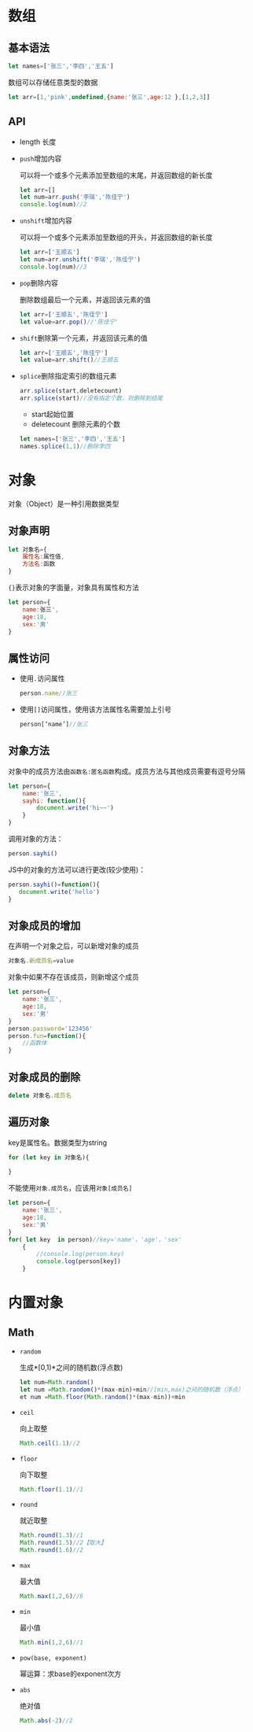 # 数组

## 基本语法

```js
let names=['张三','李四','王五']
```

数组可以存储任意类型的数据

```js
let arr=[1,'pink',undefined,{name:'张三',age:12 },[1,2,3]]
```



## API

- length 长度

- `push`增加内容

  可以将一个或多个元素添加至数组的末尾，并返回数组的新长度

  ```js
  let arr=[]
  let num=arr.push('李瑞','陈佳宁')
  console.log(num)//2
  ```

- `unshift`增加内容

  可以将一个或多个元素添加至数组的开头，并返回数组的新长度

  ```js
  let arr=['王顺五']
  let num=arr.unshift('李瑞','陈佳宁')
  console.log(num)//3
  ```

- `pop`删除内容

  删除数组最后一个元素，并返回该元素的值

  ```js
  let arr=['王顺五','陈佳宁']
  let value=arr.pop()//'陈佳宁'
  ```

- `shift`删除第一个元素，并返回该元素的值

  ```js
  let arr=['王顺五','陈佳宁']
  let value=arr.shift()//王顺五
  ```

- `splice`删除指定索引的数组元素

  ```js
  arr.splice(start,deletecount)
  arr.splice(start)//没有指定个数，则删除到结尾
  ```

  - start起始位置
  - deletecount 删除元素的个数

  ```js
  let names=['张三','李四','王五']
  names.splice(1,1)//删除李四
  ```


# 对象

对象（Object）是一种引用数据类型

## 对象声明

```js
let 对象名={
    属性名:属性值,
    方法名:函数
}
```

`{}`表示对象的字面量，对象具有属性和方法

```js
let person={
    name:张三',
    age:18,
    sex:'男'
}
```

## 属性访问

- 使用`.`访问属性

  ```js
  person.name//张三
  ```

- 使用`[]`访问属性，使用该方法属性名需要加上引号

  ```js
  person[‘name’]//张三
  ```

## 对象方法

对象中的成员方法由`函数名:匿名函数`构成。成员方法与其他成员需要有逗号分隔

```js
let person={
    name:'张三',
    sayhi: function(){
        document.write('hi~~')
    }
}
```

调用对象的方法：

```js
person.sayhi()
```

JS中的对象的方法可以进行更改(较少使用)：

```js
person.sayhi()=function(){
   document.write('hello')
}
```

## 对象成员的增加

在声明一个对象之后，可以新增对象的成员

```js
对象名.新成员名=value
```
对象中如果不存在该成员，则新增这个成员
```js
let person={
    name:'张三',
    age:18,
    sex:'男'
}
person.password='123456'
person.fun=function(){
    //函数体
}
```

## 对象成员的删除

```js
delete 对象名.成员名
```

## 遍历对象

key是属性名。数据类型为string

```js
for (let key in 对象名){
    
}
```

不能使用`对象.成员名`，应该用`对象[成员名]`

```js
let person={
    name:'张三',
    age:18,
    sex:'男'
}
for( let key  in person)//key='name'，'age'，'sex'
    {
        //console.log(person.key)
        console.log(person[key])
    }
```

# 内置对象

## Math

- `random`

  生成*[0,1)*之间的随机数(浮点数)

  ```js
  let num=Math.random()
  let num =Math.random()*(max-min)+min//[min,max)之间的随机数（浮点）
  et num =Math.floor(Math.random()*(max-min))+min
  ```

- `ceil`

  向上取整

  ```js
  Math.ceil(1.1)//2
  ```

- `floor`

  向下取整

  ```js
  Math.floor(1.1)//1
  ```

- `round`

  就近取整

  ```js
  Math.round(1.3)//1
  Math.round(1.5)//2【取大】
  Math.round(1.6)//2
  ```

- `max`

  最大值

  ```js
  Math.max(1,2,6)//6
  ```

- `min`

  最小值

  ```js
  Math.min(1,2,6)//1
  ```

- `pow(base, exponent)`

  幂运算：求base的exponent次方

- `abs`

  绝对值

  ```js
  Math.abs(-2)//2
  ```

  
